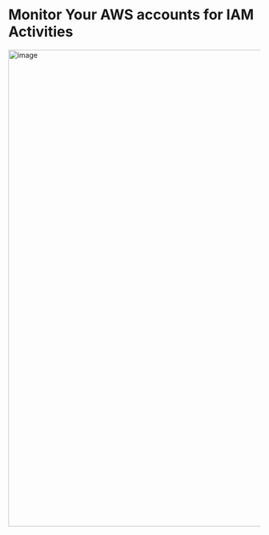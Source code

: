 # Monitor Your AWS accounts for IAM Activities
<img width="951" alt="image" src="https://user-images.githubusercontent.com/103045939/234461787-f2f08681-8149-4dbc-8630-0d3a8dac1ddd.png">
